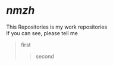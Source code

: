 # *nmzh*
This Repositories is my work repositories  
If you can see, please tell me  
>first
>>second
